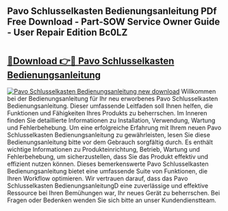 ## Pavo Schlusselkasten Bedienungsanleitung PDf Free Download - Part-SOW Service Owner Guide - User Repair Edition Bc0LZ

# <h2><a href="http://df4k6e.blite.top/?on=Pavo+Schlusselkasten+Bedienungsanleitung">🔗Download 👉🔴 Pavo Schlusselkasten Bedienungsanleitung</a></h2>

[![Pavo Schlusselkasten Bedienungsanleitung new download](https://i.imgur.com/lujVjoI.png)](http://df4k6e.blite.top/?on=Pavo+Schlusselkasten+Bedienungsanleitung)
Willkommen bei der Bedienungsanleitung für Ihr neu erworbenes Pavo Schlusselkasten Bedienungsanleitung. Dieser umfassende Leitfaden soll Ihnen helfen, die Funktionen und Fähigkeiten Ihres Produkts zu beherrschen. Im Inneren finden Sie detaillierte Informationen zu Installation, Verwendung, Wartung und Fehlerbehebung. Um eine erfolgreiche Erfahrung mit Ihrem neuen Pavo Schlusselkasten Bedienungsanleitung zu gewährleisten, lesen Sie diese Bedienungsanleitung bitte vor dem Gebrauch sorgfältig durch. Es enthält wichtige Informationen zu Produkteinrichtung, Betrieb, Wartung und Fehlerbehebung, um sicherzustellen, dass Sie das Produkt effektiv und effizient nutzen können. Dieses bemerkenswerte Pavo Schlusselkasten Bedienungsanleitung bietet eine umfassende Suite von Funktionen, die Ihren Workflow optimieren. Wir vertrauen darauf, dass das Pavo Schlusselkasten BedienungsanleitungD eine zuverlässige und effektive Ressource bei Ihren Bemühungen war, Ihr neues Gerät zu beherrschen. Bei Fragen oder Bedenken wenden Sie sich bitte an unser Kundendienstteam.
